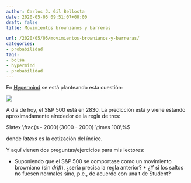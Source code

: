 ```yaml
---
author: Carlos J. Gil Bellosta
date: 2020-05-05 09:51:07+00:00
draft: false
title: Movimientos brownianos y barreras

url: /2020/05/05/movimientos-brownianos-y-barreras/
categories:
- probabilidad
tags:
- bolsa
- hypermind
- probabilidad
---
```





En [Hypermind](https://predict.hypermind.com/dash/dash/dash.html?list=ECO) se está planteando esta cuestión:







![](/wp-uploads/2020/05/sp500.png)








A día de hoy, el S&P 500 está en 2830. La predicción está y viene estando aproximadamente alrededor de la regla de tres:







$latex \frac{s - 2000}{3000 - 2000} \times 100\%$







donde $latex s$ es la cotización del índice.







Y aquí vienen dos preguntas/ejercicios para mis lectores:





  * Suponiendo que el S&P 500 se comportase como un movimiento browniano (sin _drift_), ¿sería precisa la regla anterior?  * ¿Y si los saltos no fuesen normales sino, p.e., de acuerdo con una t de Student?







